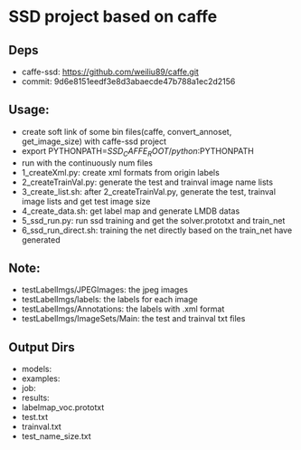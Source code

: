 # SSD project based on caffe

## Deps
* caffe-ssd: https://github.com/weiliu89/caffe.git
* commit: 9d6e8151eedf3e8d3abaecde47b788a1ec2d2156

## Usage:
* create soft link of some bin files(caffe, convert_annoset, get_image_size) with caffe-ssd project
* export PYTHONPATH=$SSD_CAFFE_ROOT/python:$PYTHONPATH
* run with the continuously num files
* 1_createXml.py: create xml formats from origin labels
* 2_createTrainVal.py: generate the test and trainval image name lists
* 3_create_list.sh: after 2_createTrainVal.py, generate the test, trainval image lists and get test image size
* 4_create_data.sh: get label map and generate LMDB datas
* 5_ssd_run.py: run ssd training and get the solver.prototxt and train_net
* 6_ssd_run_direct.sh: training the net directly based on the train_net have generated

## Note:
* testLabelImgs/JPEGImages: the jpeg images
* testLabelImgs/labels: the labels for each image
* testLabelImgs/Annotations: the labels with .xml format
* testLabelImgs/ImageSets/Main: the test and trainval txt files

## Output Dirs
* models:
* examples:
* job:
* results:
* labelmap_voc.prototxt
* test.txt
* trainval.txt
* test_name_size.txt
